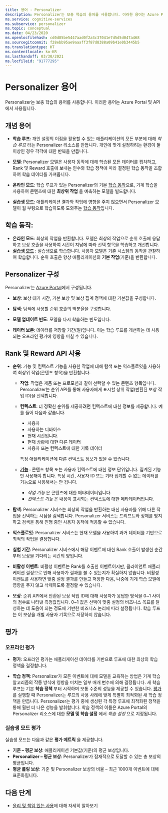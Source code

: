 ```yaml
---
title: 용어 - Personalizer
description: Personalizer는 보충 학습의 용어를 사용합니다. 이러한 용어는 Azure Portal 및 API에서 사용됩니다.
ms.service: cognitive-services
ms.subservice: personalizer
ms.topic: conceptual
ms.date: 04/23/2020
ms.openlocfilehash: cd0d85be5447aad0f2a3c37041e7d5d5d047a468
ms.sourcegitcommit: f28ebb95ae9aaaff3f87d8388a09b41e0b3445b5
ms.translationtype: HT
ms.contentlocale: ko-KR
ms.lasthandoff: 03/30/2021
ms.locfileid: "91777295"
---
```

# <a name="personalizer-terminology"></a>Personalizer 용어

Personalizer는 보충 학습의 용어를 사용합니다. 이러한 용어는 Azure Portal 및 API에서 사용됩니다.

## <a name="conceptual-terminology"></a>개념 용어

* **학습 루프**: 개인 설정의 이점을 활용할 수 있는 애플리케이션의 모든 부분에 대해 _학습 루프_ 라는 Personalizer 리소스를 만듭니다. 개인에 맞게 설정하려는 환경이 둘 이상인 경우 각각에 대한 반복을 만듭니다.

* **모델**: Personalizer 모델은 사용자 동작에 대해 학습된 모든 데이터를 캡처하고, Rank 및 Reward 호출에 보내는 인수와 학습 정책에 따라 결정된 학습 동작을 조합하여 학습 데이터를 가져옵니다.

* **온라인 모드**: 학습 루프가 있는 Personalizer의 기본 [학습 동작](#learning-behavior)으로, 기계 학습을 사용하여 콘텐츠에 대한 **최상위 작업** 을 예측하는 모델을 빌드합니다.

* **실습생 모드**: 애플리케이션 결과와 작업에 영향을 주지 않으면서 Personalizer 모델이 웜 부팅으로 학습하도록 도와주는 [학습 동작](#learning-behavior)입니다.

## <a name="learning-behavior"></a>학습 동작:

* **온라인 모드**: 최상의 작업을 반환합니다. 모델은 최상의 작업으로 순위 호출에 응답하고 보상 호출을 사용하여 시간이 지남에 따라 선택 항목을 학습하고 개선합니다.
* **[실습생 모드](concept-apprentice-mode.md)** : 실습생으로 학습합니다. 사용자 모델은 기존 시스템의 동작을 관찰하여 학습합니다. 순위 호출은 항상 애플리케이션의 **기본 작업**(기준)을 반환합니다.

## <a name="personalizer-configuration"></a>Personalizer 구성

Personalizer는 [Azure Portal](https://portal.azure.com)에서 구성됩니다.

* **보상**: 보상 대기 시간, 기본 보상 및 보상 집계 정책에 대한 기본값을 구성합니다.

* **탐색**: 탐색에 사용할 순위 호출의 백분율을 구성합니다.

* **모델 업데이트 빈도**: 모델을 다시 학습하는 빈도입니다.

* **데이터 보존**: 데이터를 저장할 기간(일)입니다. 이는 학습 루프를 개선하는 데 사용되는 오프라인 평가에 영향을 미칠 수 있습니다.

## <a name="use-rank-and-reward-apis"></a>Rank 및 Reward API 사용

* **순위**: 기능 및 컨텍스트 기능을 사용한 작업에 대해 탐색 또는 익스플로잇을 사용하여 최상위 작업(콘텐츠 항목)을 반환합니다.

    * **작업**: 작업은 제품 또는 프로모션과 같이 선택할 수 있는 콘텐츠 항목입니다. Personalizer는 순위 API를 통해 사용자에게 표시할 상위 작업(반환된 보상 작업 ID)을 선택합니다.

    * **컨텍스트**: 더 정확한 순위를 제공하려면 컨텍스트에 대한 정보를 제공합니다. 예를 들어 다음과 같습니다.
        * 사용자
        * 사용하는 디바이스
        * 현재 시간입니다.
        * 현재 상황에 대한 다른 데이터
        * 사용자 또는 컨텍스트에 대한 기록 데이터

        특정 애플리케이션에 다른 컨텍스트 정보가 있을 수 있습니다.

    * **[기능](concepts-features.md)** : 콘텐츠 항목 또는 사용자 컨텍스트에 대한 정보 단위입니다. 집계된 기능만 사용해야 합니다. 특정 시간, 사용자 ID 또는 기타 집계할 수 없는 데이터를 기능으로 사용해서는 안 됩니다.

        * _작업 기능_ 은 콘텐츠에 대한 메타데이터입니다.
        * _컨텍스트 기능_ 은 내용이 표시되는 컨텍스트에 대한 메타데이터입니다.

* **탐색**: Personalizer 서비스는 최상의 작업을 반환하는 대신 사용자를 위해 다른 작업을 선택하는 시점을 검색합니다. Personalizer 서비스는 드리프트와 정체를 방지하고 검색을 통해 진행 중인 사용자 동작에 적응할 수 있습니다.

* **익스플로잇**: Personalizer 서비스는 현재 모델을 사용하여 과거 데이터를 기반으로 최적의 작업을 결정합니다.

* **실험 기간**: Personalizer 서비스에서 해당 이벤트에 대한 Rank 호출이 발생한 순간부터 보상을 기다리는 시간의 양입니다.

* **비활성 이벤트**: 비활성 이벤트는 Rank를 호출한 이벤트이지만, 클라이언트 애플리케이션 결정으로 인해 사용자가 결과를 볼 수 있는지가 확실하지 않습니다. 비활성 이벤트를 사용하면 맞춤 설정 결과를 만들고 저장한 다음, 나중에 기계 학습 모델에 영향을 주지 않고 삭제하도록 결정할 수 있습니다.


* **보상**: 순위 API에서 반환된 보상 작업 ID에 대해 사용자가 응답한 방식을 0~1 사이의 점수로 나타낸 측정값입니다. 0~1 값은 선택이 맞춤 설정의 비즈니스 목표를 달성하는 데 도움이 되는 정도에 기반한 비즈니스 논리에 따라 설정됩니다. 학습 루프는 이 보상을 개별 사용자 기록으로 저장하지 않습니다.

## <a name="evaluations"></a>평가

### <a name="offline-evaluations"></a>오프라인 평가

* **평가**: 오프라인 평가는 애플리케이션 데이터를 기반으로 루프에 대한 최상의 학습 정책을 결정합니다.

* **학습 정책**: Personalizer가 모든 이벤트에 대해 모델을 교육하는 방법은 기계 학습 알고리즘의 작동 방식에 영향을 미치는 일부 매개 변수에 의해 결정됩니다. 새 학습 루프는 기본 **학습 정책** 부터 시작하며 보통 수준의 성능을 제공할 수 있습니다. [평가](concepts-offline-evaluation.md)를 실행할 때 Personalizer는 루프의 사용 사례에 맞게 특별히 최적화된 새 학습 정책을 만듭니다. Personalizer는 평가 중에 생성된 각 특정 루프에 최적화된 정책을 통해 훨씬 더 나은 성능을 발휘합니다. 학습 정책의 이름은 Azure Portal의 Personalizer 리소스에 대한 **모델 및 학습 설정** 에서 _학습 설정_ 으로 지정됩니다.

### <a name="apprentice-mode-evaluations"></a>실습생 모드 평가

실습생 모드는 다음과 같은 **평가 메트릭** 을 제공합니다.
* **기준 – 평균 보상**: 애플리케이션 기본값(기준)의 평균 보상입니다.
* **Personalizer – 평균 보상**: Personalizer가 잠재적으로 도달할 수 있는 총 보상의 평균입니다.
* **평균 롤링 보상**: 기준 및 Personalizer 보상의 비율 – 최근 1000개 이벤트에 대해 표준화됩니다.

## <a name="next-steps"></a>다음 단계

* [윤리 및 책임 있는 사용](ethics-responsible-use.md)에 대해 자세히 알아보기